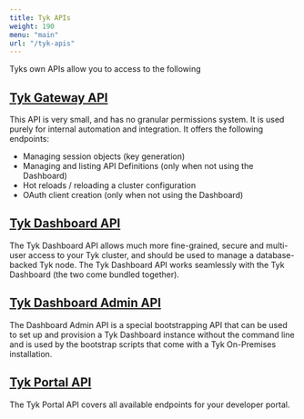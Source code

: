 ```yaml
---
title: Tyk APIs
weight: 190
menu: "main"
url: "/tyk-apis"
---
```


Tyks own APIs allow you to access to the following

## [Tyk Gateway API](/docs/tyk-gateway-api/)

This API is very small, and has no granular permissions system. It is used purely for internal automation and integration. It offers the following endpoints:

* Managing session objects (key generation)
* Managing and listing API Definitions (only when not using the Dashboard)
* Hot reloads / reloading a cluster configuration
* OAuth client creation (only when not using the Dashboard)

## [Tyk Dashboard API](/docs/tyk-dashboard-api/)

The Tyk Dashboard API allows much more fine-grained, secure and multi-user access to your Tyk cluster, and should be used to manage a database-backed Tyk node. The Tyk Dashboard API works seamlessly with the Tyk Dashboard (the two come bundled together).

## [Tyk Dashboard Admin API](/docs/dashboard-admin-api/)

The Dashboard Admin API is a special bootstrapping API that can be used to set up and provision a Tyk Dashboard instance without the command line and is used by the bootstrap scripts that come with a Tyk On-Premises installation.

## [Tyk Portal API](/docs/tyk-portal-api/)

The Tyk Portal API covers all available endpoints for your developer portal.
